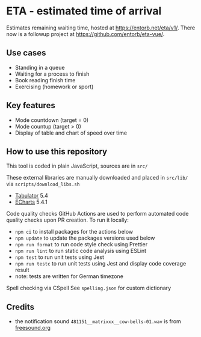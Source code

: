 # ETA - estimated time of arrival

Estimates remaining waiting time, hosted at <https://entorb.net/eta/v1/>. There now is a followup project at <https://github.com/entorb/eta-vue/>.

## Use cases

* Standing in a queue
* Waiting for a process to finish
* Book reading finish time
* Exercising (homework or sport)

## Key features

* Mode countdown (target = 0)
* Mode countup (target > 0)
* Display of table and chart of speed over time

## How to use this repository

This tool is coded in plain JavaScript, sources are in `src/`

These external libraries are manually downloaded and placed in `src/lib/` via `scripts/download_libs.sh`

* [Tabulator](https://tabulator.info/) 5.4
* [ECharts](https://echarts.apache.org) 5.4.1

Code quality checks
GitHub Actions are used to perform automated code quality checks upon PR creation. To run it locally:

* `npm ci` to install packages for the actions below
* `npm update` to update the packages versions used below
* `npm run format` to run code style check using Prettier
* `npm run lint` to run static code analysis using ESLint
* `npm test` to run unit tests using Jest
* `npm run testc` to run unit tests using Jest and display code coverage result
* note: tests are written for German timezone

Spell checking via CSpell
See `spelling.json` for custom dictionary

## Credits

* the notification sound `481151__matrixxx__cow-bells-01.wav` is from [freesound.org](https://freesound.org/people/MATRIXXX_/sounds/481151/)
